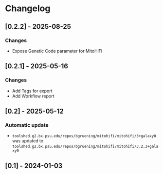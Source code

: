 # Changelog

## [0.2.2] - 2025-08-25

### Changes
- Expose Genetic Code parameter for MitoHiFi

## [0.2.1] - 2025-05-16

### Changes
- Add Tags for export
- Add Workflow report

## [0.2] - 2025-05-12

### Automatic update
- `toolshed.g2.bx.psu.edu/repos/bgruening/mitohifi/mitohifi/3+galaxy0` was updated to `toolshed.g2.bx.psu.edu/repos/bgruening/mitohifi/mitohifi/3.2.3+galaxy0`

## [0.1] - 2024-01-03


